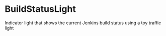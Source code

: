 # BuildStatusLight
Indicator light that shows the current Jenkins build status using a toy traffic light
